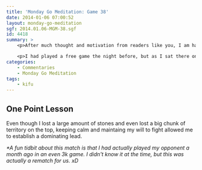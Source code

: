 ```yaml
---
title: 'Monday Go Meditation: Game 38'
date: 2014-01-06 07:00:52
layout: monday-go-meditation
sgf: 2014.01.06-MGM-38.sgf
id: 4418
summary: >
	<p>After much thought and motivation from readers like you, I am happy to announce that Monday Go Meditations is coming back in full swing for 2014! And seeing as how this is the first post for 2014, I thought it would only be appropriate that I feature my first ranked game of 2014!</p>

	<p>I had played a free game the night before, but as I sat there on KGS, I admit that I was a little hesitant at playing a ranked game. After all, what if I played poorly? Or what if I lost? Or worst case, what if I had gotten weaker? But after a minute of doubt, I realized that I would gain nothing by sitting there worrying. So without concerning myself with the results and useless negativity, I challenged a 4 kyu to a game.* In the spirit of starting the new year with vibrant energy, I think you'll agree with me that this game is very fitting. Enjoy!</p>
categories:
	- Commentaries
	- Monday Go Meditation
tags:
	- kifu
---
```


## One Point Lesson

Even though I lost a large amount of stones and even lost a big chunk of territory on the top, keeping calm and maintaing my will to fight allowed me to establish a dominating lead.

_*A fun tidbit about this match is that I had actually played my opponent a month ago in an even 3k game. I didn't know it at the time, but this was actually a rematch for us. xD_
